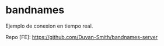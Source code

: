 #  bandnames

Ejemplo de conexion en tiempo real.

Repo [FE]: https://github.com/Duvan-Smith/bandnames-server
